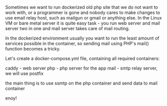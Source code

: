 Sometimes we want to run dockerized old php site that we do not want to work with, or a programmer is gone  and nobody cares to make changes to use email relay host, such as mailgun or gmail or anything else. In the Linux VM or bare metal server it is quite easy task - you run web server and mail server two in one and mail server takes care of mail routing. 

In the dockerized environment usually you want to run the least amount of services possible in the container, so sending mail using PHP's mail() function becomes a tricky.

Let's create a docker-compose.yml file, containing all required containers:

caddy - web server
php - php server for the app
mail - smtp relay server, we will use postfix

the main thing is to use ssmtp on the php container and send data to mail container

enoy!





